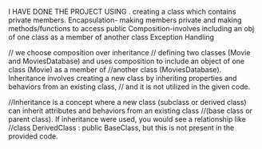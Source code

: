 I HAVE DONE THE PROJECT USING
  . creating a class which contains private members.
  Encapsulation- making members private and making methods/functions to access public
  Composition-involves including an obj of one class as a member of another class
  Exception Handling


  // we choose composition over inheritance
// defining two classes (Movie and MoviesDatabase) and uses composition to include an object of one class (Movie) as a member of 
//another class (MoviesDatabase). Inheritance involves creating a new class by inheriting properties and behaviors from an existing class,
// and it is not utilized in the given code.

//Inheritance is a concept where a new class (subclass or derived class) can inherit attributes and behaviors from an existing class 
//(base class or parent class). If inheritance were used, you would see a relationship like
 //class DerivedClass : public BaseClass, but this is not present in the provided code.
